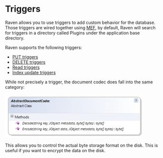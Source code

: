 # Triggers

Raven allows you to use triggers to add custom behavior for the database. Those triggers are wired together using [MEF](http://mef.codeplex.com/), by default, Raven will search for triggers in a directory called Plugins under the application base directory.

Raven supports the following triggers:

* [PUT triggers](http://ravendb.net/docs/theory/extending/triggers/put)
* [DELETE triggers](http://ravendb.net/docs/theory/extending/triggers/delete)
* [Read triggers](http://ravendb.net/docs/theory/extending/triggers/read)
* [Index update triggers](http://ravendb.net/docs/theory/extending/triggers/indexing)

While not precisely a trigger, the document codec does fall into the same category:

![Figure 1: Triggers](images\triggers_docs.png)

This allows you to control the actual byte storage format on the disk. This is useful if you want to encrypt the data on the disk.